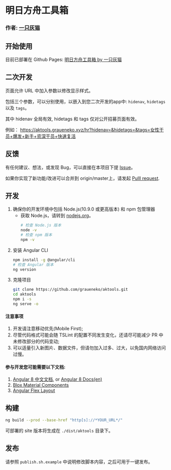 # 明日方舟工具箱

### 作者: [一只灰猫](https://github.com/graueneko)

## 开始使用

目前已部署在 Github Pages: [明日方舟工具箱 by 一只灰猫](https://aktools.graueneko.xyz/)

## 二次开发

页面允许 URL 中加入参数以修改显示样式。

包括三个参数，可以分别使用，以嵌入到您二次开发的app中: `hidenav`, `hidetags` 以及 `tags`。

其中 hidenav 全局有效, hidetags 和 tags 仅对公开招募页面有效。

例如：
<https://aktools.graueneko.xyz/hr?hidenav=&hidetags=&tags=女性干员+爆发+新手+资深干员+快速复活>

## 反馈

有任何建议、想法，或发现 Bug，可以直接在本项目下提 [Issue](https://github.com/graueneko/aktools/issues)。

如果你实现了新功能/改进可以合并到 origin/master上，请发起 [Pulll request](https://github.com/graueneko/aktools/pulls).

## 开发

1. 确保你的开发环境中包括 Node.js(10.9.0 或更高版本) 和 npm 包管理器
    * 获取 Node.js，请转到 [nodejs.org](https://nodejs.org)。
        ```bash
        # 检查 Node.js 版本
        node -v
        # 检查 npm 版本
        npm -v
        ```
2. 安装 Angular CLI
    ```bash
    npm install -g @angular/cli
    # 检查 Angular 版本
    ng version
    ```
3. 克隆项目
    ```bash
    git clone https://github.com/graueneko/aktools.git
    cd aktools
    npm i -s
    ng serve -o
    ```

#### 注意事项

1. 开发请注意移动优先(Mobile First);
2. 尽管代码格式可能会随 TSLint 的配置不同发生变化，还请尽可能减少 PR 中未修改部分的代码变动;
3. 可以适量引入新图片、数据文件，但请勿加入过多、过大，以免国内网络访问过慢。

#### 参与开发您可能需要以下文档:

1. [Angular 8 中文文档](https://angular.cn/docs), or [Angular 8 Docs(en)](https://angular.io/docs)
2. [Blox Material Components](https://blox.src.zone/material/components)
3. [Angular Flex Layout](https://github.com/angular/flex-layout)

## 构建

```bash
ng build --prod --base-href "http[s]://*YOUR_URL*/"
```

可部署的 site 版本将生成在 `./dist/aktools` 目录下。

## 发布
请参照 `publish.sh.example` 中说明修改脚本内容，之后可用于一键发布。
